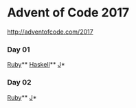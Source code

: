 # Advent of Code 2017

http://adventofcode.com/2017

### Day 01

[Ruby](ruby/01.rb)\**
[Haskell](haskell/01.hs)\*\*
[J](j/01.ijs)\*

### Day 02

[Ruby](ruby/02.rb)\*\*
[J](j/02.ijs)\*
